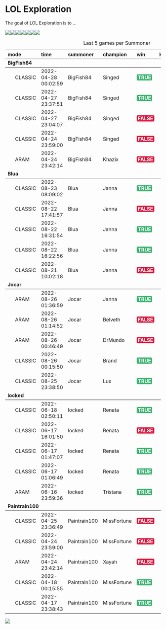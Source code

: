 
<!-- README.md is generated from README.Rmd. Please edit that file -->

# LOL Exploration

<!-- badges: start -->
<!-- badges: end -->

The goal of LOL Exploration is to …

![](README_files/figure-gfm/unnamed-chunk-2-1.png)<!-- -->![](README_files/figure-gfm/unnamed-chunk-2-2.png)<!-- -->![](README_files/figure-gfm/unnamed-chunk-2-3.png)<!-- -->![](README_files/figure-gfm/unnamed-chunk-2-4.png)<!-- -->![](README_files/figure-gfm/unnamed-chunk-2-5.png)<!-- -->![](README_files/figure-gfm/unnamed-chunk-2-6.png)<!-- -->![](README_files/figure-gfm/unnamed-chunk-2-7.png)<!-- -->
<table>
<caption>
Last 5 games per Summoner
</caption>
<thead>
<tr>
<th style="text-align:left;">
mode
</th>
<th style="text-align:left;">
time
</th>
<th style="text-align:left;">
summoner
</th>
<th style="text-align:left;">
champion
</th>
<th style="text-align:left;">
win
</th>
<th style="text-align:right;">
kills
</th>
<th style="text-align:right;">
assists
</th>
<th style="text-align:right;">
deaths
</th>
<th style="text-align:right;">
kda
</th>
</tr>
</thead>
<tbody>
<tr grouplength="5">
<td colspan="9" style="border-bottom: 1px solid;">
<strong>BigFish84</strong>
</td>
</tr>
<tr>
<td style="text-align:left;padding-left: 2em;" indentlevel="1">
CLASSIC
</td>
<td style="text-align:left;">
2022-04-28 00:02:59
</td>
<td style="text-align:left;">
BigFish84
</td>
<td style="text-align:left;">
Singed
</td>
<td style="text-align:left;">
<span
style=" font-weight: bold;    color: white !important;border-radius: 4px; padding-right: 4px; padding-left: 4px; background-color: #3CB371 !important;">TRUE</span>
</td>
<td style="text-align:right;">
1
</td>
<td style="text-align:right;">
12
</td>
<td style="text-align:right;">
12
</td>
<td style="text-align:right;">
1.1
</td>
</tr>
<tr>
<td style="text-align:left;padding-left: 2em;" indentlevel="1">
CLASSIC
</td>
<td style="text-align:left;">
2022-04-27 23:37:51
</td>
<td style="text-align:left;">
BigFish84
</td>
<td style="text-align:left;">
Singed
</td>
<td style="text-align:left;">
<span
style=" font-weight: bold;    color: white !important;border-radius: 4px; padding-right: 4px; padding-left: 4px; background-color: #3CB371 !important;">TRUE</span>
</td>
<td style="text-align:right;">
3
</td>
<td style="text-align:right;">
4
</td>
<td style="text-align:right;">
2
</td>
<td style="text-align:right;">
3.5
</td>
</tr>
<tr>
<td style="text-align:left;padding-left: 2em;" indentlevel="1">
CLASSIC
</td>
<td style="text-align:left;">
2022-04-27 23:04:07
</td>
<td style="text-align:left;">
BigFish84
</td>
<td style="text-align:left;">
Singed
</td>
<td style="text-align:left;">
<span
style=" font-weight: bold;    color: white !important;border-radius: 4px; padding-right: 4px; padding-left: 4px; background-color: #DC143C !important;">FALSE</span>
</td>
<td style="text-align:right;">
2
</td>
<td style="text-align:right;">
8
</td>
<td style="text-align:right;">
9
</td>
<td style="text-align:right;">
1.1
</td>
</tr>
<tr>
<td style="text-align:left;padding-left: 2em;" indentlevel="1">
CLASSIC
</td>
<td style="text-align:left;">
2022-04-24 23:59:00
</td>
<td style="text-align:left;">
BigFish84
</td>
<td style="text-align:left;">
Singed
</td>
<td style="text-align:left;">
<span
style=" font-weight: bold;    color: white !important;border-radius: 4px; padding-right: 4px; padding-left: 4px; background-color: #DC143C !important;">FALSE</span>
</td>
<td style="text-align:right;">
5
</td>
<td style="text-align:right;">
14
</td>
<td style="text-align:right;">
8
</td>
<td style="text-align:right;">
2.4
</td>
</tr>
<tr>
<td style="text-align:left;padding-left: 2em;" indentlevel="1">
ARAM
</td>
<td style="text-align:left;">
2022-04-24 23:42:14
</td>
<td style="text-align:left;">
BigFish84
</td>
<td style="text-align:left;">
Khazix
</td>
<td style="text-align:left;">
<span
style=" font-weight: bold;    color: white !important;border-radius: 4px; padding-right: 4px; padding-left: 4px; background-color: #DC143C !important;">FALSE</span>
</td>
<td style="text-align:right;">
1
</td>
<td style="text-align:right;">
8
</td>
<td style="text-align:right;">
10
</td>
<td style="text-align:right;">
0.9
</td>
</tr>
<tr grouplength="5">
<td colspan="9" style="border-bottom: 1px solid;">
<strong>Blua</strong>
</td>
</tr>
<tr>
<td style="text-align:left;padding-left: 2em;" indentlevel="1">
CLASSIC
</td>
<td style="text-align:left;">
2022-08-23 08:09:02
</td>
<td style="text-align:left;">
Blua
</td>
<td style="text-align:left;">
Janna
</td>
<td style="text-align:left;">
<span
style=" font-weight: bold;    color: white !important;border-radius: 4px; padding-right: 4px; padding-left: 4px; background-color: #3CB371 !important;">TRUE</span>
</td>
<td style="text-align:right;">
1
</td>
<td style="text-align:right;">
13
</td>
<td style="text-align:right;">
3
</td>
<td style="text-align:right;">
4.7
</td>
</tr>
<tr>
<td style="text-align:left;padding-left: 2em;" indentlevel="1">
CLASSIC
</td>
<td style="text-align:left;">
2022-08-22 17:41:57
</td>
<td style="text-align:left;">
Blua
</td>
<td style="text-align:left;">
Janna
</td>
<td style="text-align:left;">
<span
style=" font-weight: bold;    color: white !important;border-radius: 4px; padding-right: 4px; padding-left: 4px; background-color: #DC143C !important;">FALSE</span>
</td>
<td style="text-align:right;">
0
</td>
<td style="text-align:right;">
5
</td>
<td style="text-align:right;">
7
</td>
<td style="text-align:right;">
0.7
</td>
</tr>
<tr>
<td style="text-align:left;padding-left: 2em;" indentlevel="1">
CLASSIC
</td>
<td style="text-align:left;">
2022-08-22 16:31:54
</td>
<td style="text-align:left;">
Blua
</td>
<td style="text-align:left;">
Janna
</td>
<td style="text-align:left;">
<span
style=" font-weight: bold;    color: white !important;border-radius: 4px; padding-right: 4px; padding-left: 4px; background-color: #3CB371 !important;">TRUE</span>
</td>
<td style="text-align:right;">
1
</td>
<td style="text-align:right;">
16
</td>
<td style="text-align:right;">
5
</td>
<td style="text-align:right;">
3.4
</td>
</tr>
<tr>
<td style="text-align:left;padding-left: 2em;" indentlevel="1">
CLASSIC
</td>
<td style="text-align:left;">
2022-08-22 16:22:56
</td>
<td style="text-align:left;">
Blua
</td>
<td style="text-align:left;">
Janna
</td>
<td style="text-align:left;">
<span
style=" font-weight: bold;    color: white !important;border-radius: 4px; padding-right: 4px; padding-left: 4px; background-color: #3CB371 !important;">TRUE</span>
</td>
<td style="text-align:right;">
0
</td>
<td style="text-align:right;">
0
</td>
<td style="text-align:right;">
0
</td>
<td style="text-align:right;">
0.0
</td>
</tr>
<tr>
<td style="text-align:left;padding-left: 2em;" indentlevel="1">
CLASSIC
</td>
<td style="text-align:left;">
2022-08-21 10:02:18
</td>
<td style="text-align:left;">
Blua
</td>
<td style="text-align:left;">
Janna
</td>
<td style="text-align:left;">
<span
style=" font-weight: bold;    color: white !important;border-radius: 4px; padding-right: 4px; padding-left: 4px; background-color: #DC143C !important;">FALSE</span>
</td>
<td style="text-align:right;">
2
</td>
<td style="text-align:right;">
17
</td>
<td style="text-align:right;">
5
</td>
<td style="text-align:right;">
3.8
</td>
</tr>
<tr grouplength="5">
<td colspan="9" style="border-bottom: 1px solid;">
<strong>Jocar</strong>
</td>
</tr>
<tr>
<td style="text-align:left;padding-left: 2em;" indentlevel="1">
ARAM
</td>
<td style="text-align:left;">
2022-08-26 01:36:59
</td>
<td style="text-align:left;">
Jocar
</td>
<td style="text-align:left;">
Janna
</td>
<td style="text-align:left;">
<span
style=" font-weight: bold;    color: white !important;border-radius: 4px; padding-right: 4px; padding-left: 4px; background-color: #3CB371 !important;">TRUE</span>
</td>
<td style="text-align:right;">
3
</td>
<td style="text-align:right;">
25
</td>
<td style="text-align:right;">
6
</td>
<td style="text-align:right;">
4.7
</td>
</tr>
<tr>
<td style="text-align:left;padding-left: 2em;" indentlevel="1">
ARAM
</td>
<td style="text-align:left;">
2022-08-26 01:14:52
</td>
<td style="text-align:left;">
Jocar
</td>
<td style="text-align:left;">
Belveth
</td>
<td style="text-align:left;">
<span
style=" font-weight: bold;    color: white !important;border-radius: 4px; padding-right: 4px; padding-left: 4px; background-color: #DC143C !important;">FALSE</span>
</td>
<td style="text-align:right;">
7
</td>
<td style="text-align:right;">
15
</td>
<td style="text-align:right;">
15
</td>
<td style="text-align:right;">
1.5
</td>
</tr>
<tr>
<td style="text-align:left;padding-left: 2em;" indentlevel="1">
ARAM
</td>
<td style="text-align:left;">
2022-08-26 00:46:49
</td>
<td style="text-align:left;">
Jocar
</td>
<td style="text-align:left;">
DrMundo
</td>
<td style="text-align:left;">
<span
style=" font-weight: bold;    color: white !important;border-radius: 4px; padding-right: 4px; padding-left: 4px; background-color: #DC143C !important;">FALSE</span>
</td>
<td style="text-align:right;">
15
</td>
<td style="text-align:right;">
27
</td>
<td style="text-align:right;">
11
</td>
<td style="text-align:right;">
3.8
</td>
</tr>
<tr>
<td style="text-align:left;padding-left: 2em;" indentlevel="1">
CLASSIC
</td>
<td style="text-align:left;">
2022-08-26 00:15:50
</td>
<td style="text-align:left;">
Jocar
</td>
<td style="text-align:left;">
Brand
</td>
<td style="text-align:left;">
<span
style=" font-weight: bold;    color: white !important;border-radius: 4px; padding-right: 4px; padding-left: 4px; background-color: #3CB371 !important;">TRUE</span>
</td>
<td style="text-align:right;">
0
</td>
<td style="text-align:right;">
4
</td>
<td style="text-align:right;">
7
</td>
<td style="text-align:right;">
0.6
</td>
</tr>
<tr>
<td style="text-align:left;padding-left: 2em;" indentlevel="1">
CLASSIC
</td>
<td style="text-align:left;">
2022-08-25 23:38:50
</td>
<td style="text-align:left;">
Jocar
</td>
<td style="text-align:left;">
Lux
</td>
<td style="text-align:left;">
<span
style=" font-weight: bold;    color: white !important;border-radius: 4px; padding-right: 4px; padding-left: 4px; background-color: #3CB371 !important;">TRUE</span>
</td>
<td style="text-align:right;">
7
</td>
<td style="text-align:right;">
15
</td>
<td style="text-align:right;">
4
</td>
<td style="text-align:right;">
5.5
</td>
</tr>
<tr grouplength="5">
<td colspan="9" style="border-bottom: 1px solid;">
<strong>locked</strong>
</td>
</tr>
<tr>
<td style="text-align:left;padding-left: 2em;" indentlevel="1">
CLASSIC
</td>
<td style="text-align:left;">
2022-06-18 02:50:11
</td>
<td style="text-align:left;">
locked
</td>
<td style="text-align:left;">
Renata
</td>
<td style="text-align:left;">
<span
style=" font-weight: bold;    color: white !important;border-radius: 4px; padding-right: 4px; padding-left: 4px; background-color: #3CB371 !important;">TRUE</span>
</td>
<td style="text-align:right;">
1
</td>
<td style="text-align:right;">
22
</td>
<td style="text-align:right;">
3
</td>
<td style="text-align:right;">
7.7
</td>
</tr>
<tr>
<td style="text-align:left;padding-left: 2em;" indentlevel="1">
CLASSIC
</td>
<td style="text-align:left;">
2022-06-17 16:01:50
</td>
<td style="text-align:left;">
locked
</td>
<td style="text-align:left;">
Renata
</td>
<td style="text-align:left;">
<span
style=" font-weight: bold;    color: white !important;border-radius: 4px; padding-right: 4px; padding-left: 4px; background-color: #DC143C !important;">FALSE</span>
</td>
<td style="text-align:right;">
1
</td>
<td style="text-align:right;">
19
</td>
<td style="text-align:right;">
10
</td>
<td style="text-align:right;">
2.0
</td>
</tr>
<tr>
<td style="text-align:left;padding-left: 2em;" indentlevel="1">
CLASSIC
</td>
<td style="text-align:left;">
2022-06-17 01:47:07
</td>
<td style="text-align:left;">
locked
</td>
<td style="text-align:left;">
Renata
</td>
<td style="text-align:left;">
<span
style=" font-weight: bold;    color: white !important;border-radius: 4px; padding-right: 4px; padding-left: 4px; background-color: #3CB371 !important;">TRUE</span>
</td>
<td style="text-align:right;">
2
</td>
<td style="text-align:right;">
12
</td>
<td style="text-align:right;">
3
</td>
<td style="text-align:right;">
4.7
</td>
</tr>
<tr>
<td style="text-align:left;padding-left: 2em;" indentlevel="1">
CLASSIC
</td>
<td style="text-align:left;">
2022-06-17 01:06:49
</td>
<td style="text-align:left;">
locked
</td>
<td style="text-align:left;">
Renata
</td>
<td style="text-align:left;">
<span
style=" font-weight: bold;    color: white !important;border-radius: 4px; padding-right: 4px; padding-left: 4px; background-color: #3CB371 !important;">TRUE</span>
</td>
<td style="text-align:right;">
0
</td>
<td style="text-align:right;">
20
</td>
<td style="text-align:right;">
5
</td>
<td style="text-align:right;">
4.0
</td>
</tr>
<tr>
<td style="text-align:left;padding-left: 2em;" indentlevel="1">
ARAM
</td>
<td style="text-align:left;">
2022-06-16 23:59:36
</td>
<td style="text-align:left;">
locked
</td>
<td style="text-align:left;">
Tristana
</td>
<td style="text-align:left;">
<span
style=" font-weight: bold;    color: white !important;border-radius: 4px; padding-right: 4px; padding-left: 4px; background-color: #3CB371 !important;">TRUE</span>
</td>
<td style="text-align:right;">
16
</td>
<td style="text-align:right;">
17
</td>
<td style="text-align:right;">
6
</td>
<td style="text-align:right;">
5.5
</td>
</tr>
<tr grouplength="5">
<td colspan="9" style="border-bottom: 1px solid;">
<strong>Paintrain100</strong>
</td>
</tr>
<tr>
<td style="text-align:left;padding-left: 2em;" indentlevel="1">
CLASSIC
</td>
<td style="text-align:left;">
2022-04-25 23:36:49
</td>
<td style="text-align:left;">
Paintrain100
</td>
<td style="text-align:left;">
MissFortune
</td>
<td style="text-align:left;">
<span
style=" font-weight: bold;    color: white !important;border-radius: 4px; padding-right: 4px; padding-left: 4px; background-color: #DC143C !important;">FALSE</span>
</td>
<td style="text-align:right;">
13
</td>
<td style="text-align:right;">
11
</td>
<td style="text-align:right;">
7
</td>
<td style="text-align:right;">
3.4
</td>
</tr>
<tr>
<td style="text-align:left;padding-left: 2em;" indentlevel="1">
CLASSIC
</td>
<td style="text-align:left;">
2022-04-24 23:59:00
</td>
<td style="text-align:left;">
Paintrain100
</td>
<td style="text-align:left;">
MissFortune
</td>
<td style="text-align:left;">
<span
style=" font-weight: bold;    color: white !important;border-radius: 4px; padding-right: 4px; padding-left: 4px; background-color: #DC143C !important;">FALSE</span>
</td>
<td style="text-align:right;">
0
</td>
<td style="text-align:right;">
4
</td>
<td style="text-align:right;">
0
</td>
<td style="text-align:right;">
4.0
</td>
</tr>
<tr>
<td style="text-align:left;padding-left: 2em;" indentlevel="1">
ARAM
</td>
<td style="text-align:left;">
2022-04-24 23:42:14
</td>
<td style="text-align:left;">
Paintrain100
</td>
<td style="text-align:left;">
Xayah
</td>
<td style="text-align:left;">
<span
style=" font-weight: bold;    color: white !important;border-radius: 4px; padding-right: 4px; padding-left: 4px; background-color: #DC143C !important;">FALSE</span>
</td>
<td style="text-align:right;">
2
</td>
<td style="text-align:right;">
6
</td>
<td style="text-align:right;">
6
</td>
<td style="text-align:right;">
1.3
</td>
</tr>
<tr>
<td style="text-align:left;padding-left: 2em;" indentlevel="1">
CLASSIC
</td>
<td style="text-align:left;">
2022-04-18 00:15:55
</td>
<td style="text-align:left;">
Paintrain100
</td>
<td style="text-align:left;">
MissFortune
</td>
<td style="text-align:left;">
<span
style=" font-weight: bold;    color: white !important;border-radius: 4px; padding-right: 4px; padding-left: 4px; background-color: #3CB371 !important;">TRUE</span>
</td>
<td style="text-align:right;">
13
</td>
<td style="text-align:right;">
12
</td>
<td style="text-align:right;">
7
</td>
<td style="text-align:right;">
3.6
</td>
</tr>
<tr>
<td style="text-align:left;padding-left: 2em;" indentlevel="1">
CLASSIC
</td>
<td style="text-align:left;">
2022-04-17 23:38:43
</td>
<td style="text-align:left;">
Paintrain100
</td>
<td style="text-align:left;">
MissFortune
</td>
<td style="text-align:left;">
<span
style=" font-weight: bold;    color: white !important;border-radius: 4px; padding-right: 4px; padding-left: 4px; background-color: #3CB371 !important;">TRUE</span>
</td>
<td style="text-align:right;">
9
</td>
<td style="text-align:right;">
11
</td>
<td style="text-align:right;">
7
</td>
<td style="text-align:right;">
2.9
</td>
</tr>
</tbody>
</table>

![](README_files/figure-gfm/unnamed-chunk-2-8.png)<!-- -->
